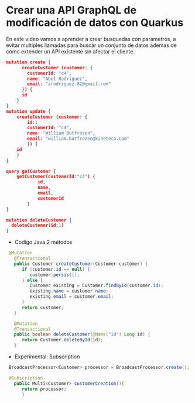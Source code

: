 # Crear una API GraphQL de modificación de datos con Quarkus

En este video vamos a aprender a crear busquedas con parametros, a evitar multiples llamadas para buscar un conjunto de datos ademas de cómo extender un API existente sin afectar el cliente.


```json
mutation create {
      createCustomer (customer: {
        customerId: "c4",
        name: "Abel Rodriguez",
        email: "arodriguez.82@gmail.com"
      }) {
      id
    }
}
mutation update {
    createCustomer (customer: {
        id:1
        customerId: "c4",
        name: "William Butfrozen",
        email: "william.butfrozen@kineteco.com"
        }) {
    id
    }
}

query getCustomer {
    getCustomer(customerId:"c4") {
            id,
            name,
            email,
            customerId
        }
}

mutation deleteCustomer {
  deleteCustomer(id:1)
}
```

* Codigo Java 2 métodos

```java
 @Mutation
   @Transactional
   public Customer createCustomer(Customer customer) {
      if (customer.id == null) {
         customer.persist();
      } else {
         Customer existing = Customer.findById(customer.id);
         existing.name = customer.name;
         existing.email = customer.email;
      }
      return customer;
   }

   @Mutation
   @Transactional
   public boolean deleteCustomer(@Name("id") Long id) {
      return Customer.deleteById(id);
   }
```

* Experimental: Subscription

```java
 BroadcastProcessor<Customer> processor = BroadcastProcessor.create();

 @Subscription
   public Multi<Customer> customerCreation(){
      return processor;
      }
      
```